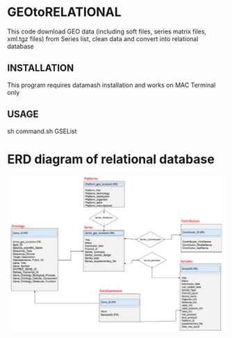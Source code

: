 # GEOtoRELATIONAL
This code download GEO data (including soft files, series matrix files, xml.tgz files) from Series list, clean data and convert into relational database

## INSTALLATION
This program requires datamash installation and works on MAC Terminal only

## USAGE
sh command.sh GSEList

# ERD diagram of relational database
![ERD Diagram](ERDDiagram.png)

